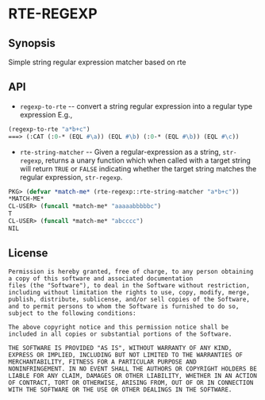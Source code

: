 # RTE-REGEXP

## Synopsis
Simple string regular expression matcher based on rte

## API
* `regexp-to-rte` -- convert a string regular expression into a regular type expression E.g.,
```lisp
(regexp-to-rte "a*b+c")
===> (:CAT (:0-* (EQL #\a)) (EQL #\b) (:0-* (EQL #\b)) (EQL #\c))
```

* `rte-string-matcher` --  Given a regular-expression as a string, `str-regexp`, returns a unary function which when called with a target string will return `TRUE` or `FALSE` indicating whether the target string matches the regular expression, `str-regexp`.
```lisp
PKG> (defvar *match-me* (rte-regexp::rte-string-matcher "a*b+c"))
*MATCH-ME*
CL-USER> (funcall *match-me* "aaaaabbbbbc")
T
CL-USER> (funcall *match-me* "abcccc")
NIL
```



    


## License

~~~~
Permission is hereby granted, free of charge, to any person obtaining
a copy of this software and associated documentation
files (the "Software"), to deal in the Software without restriction,
including without limitation the rights to use, copy, modify, merge,
publish, distribute, sublicense, and/or sell copies of the Software,
and to permit persons to whom the Software is furnished to do so,
subject to the following conditions:

The above copyright notice and this permission notice shall be
included in all copies or substantial portions of the Software.

THE SOFTWARE IS PROVIDED "AS IS", WITHOUT WARRANTY OF ANY KIND,
EXPRESS OR IMPLIED, INCLUDING BUT NOT LIMITED TO THE WARRANTIES OF
MERCHANTABILITY, FITNESS FOR A PARTICULAR PURPOSE AND
NONINFRINGEMENT. IN NO EVENT SHALL THE AUTHORS OR COPYRIGHT HOLDERS BE
LIABLE FOR ANY CLAIM, DAMAGES OR OTHER LIABILITY, WHETHER IN AN ACTION
OF CONTRACT, TORT OR OTHERWISE, ARISING FROM, OUT OF OR IN CONNECTION
WITH THE SOFTWARE OR THE USE OR OTHER DEALINGS IN THE SOFTWARE.
~~~~
